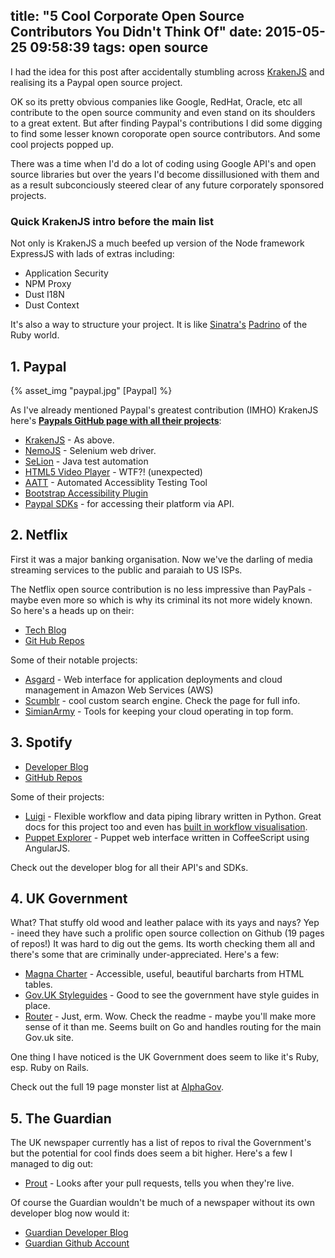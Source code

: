 title: "5 Cool Corporate Open Source Contributors You Didn't Think Of"
date: 2015-05-25 09:58:39
tags: open source
---

I had the idea for this post after accidentally stumbling across [KrakenJS](http://krakenjs.com/) and realising its a Paypal open source project. 

OK so its pretty obvious companies like Google, RedHat, Oracle, etc all contribute to the open source community and even stand on its shoulders to a great extent. But after finding Paypal's contributions I did some digging to find some lesser known coroporate open source contributors. And some cool projects popped up.

There was a time when I'd do a lot of coding using Google API's and open source libraries but over the years I'd become dissillusioned with them and as a result subconciously steered clear of any future corporately sponsored projects.

### Quick KrakenJS intro before the main list
Not only is KrakenJS a much beefed up version of the Node framework ExpressJS with lads of extras including:

* Application Security
* NPM Proxy
* Dust I18N
* Dust Context

It's also a way to structure your project. It is like [Sinatra's](http://www.sinatrarb.com/) [Padrino](http://www.padrinorb.com/) of the Ruby world.

## 1. Paypal

{% asset_img "paypal.jpg" [Paypal] %}

As I've already mentioned Paypal's greatest contribution (<acrnym title="In My Humble Opinion">IMHO</acronym>) KrakenJS here's **[Paypals GitHub page with all their projects](http://paypal.github.io/)**:

* [KrakenJS](http://krakenjs.com/) - As above.
* [NemoJS](http://paypal.github.io/nemo/) - Selenium web driver.
* [SeLion](http://selion.io/) - Java test automation
* [HTML5 Video Player](http://paypal.github.io/accessible-html5-video-player/) - WTF?! (unexpected)
* [AATT](http://github.com/paypal/AATT/) - Automated Accessiblity Testing Tool
* [Bootstrap Accessibility Plugin](http://paypal.github.io/bootstrap-accessibility-plugin/)
* [Paypal SDKs](http://paypal.github.io/sdk/) - for accessing their platform via API.

## 2. Netflix
First it was a major banking organisation. Now we've the darling of media streaming services to the public and paraiah to US ISPs.

The Netflix open source contribution is no less impressive than PayPals - maybe even more so which is why its criminal its not more widely known. So here's a heads up on their:

* [Tech Blog](http://techblog.netflix.com/)
* [Git Hub Repos](https://github.com/Netflix)

Some of their notable projects:

* [Asgard](https://github.com/Netflix/asgard) - Web interface for application deployments and cloud management in Amazon Web Services (AWS)
* [Scumblr](https://github.com/Netflix/Scumblr) - cool custom search engine. Check the page for full info.
* [SimianArmy](https://github.com/Netflix/SimianArmy) - Tools for keeping your cloud operating in top form.


## 3. Spotify

* [Developer Blog](https://developer.spotify.com/)
* [GitHub Repos](https://github.com/spotify)

Some of their projects:
* [Luigi](https://github.com/spotify/luigi) - Flexible workflow and data piping library written in Python. Great docs for this project too and even has [built in workflow visualisation](https://raw.githubusercontent.com/spotify/luigi/master/doc/user_recs.png).
* [Puppet Explorer](https://github.com/spotify/puppetexplorer) - Puppet web interface written in CoffeeScript using AngularJS.

Check out the developer blog for all their API's and SDKs.

## 4. UK Government

What? That stuffy old wood and leather palace with its yays and nays? Yep - ineed they have such a prolific open source collection on Github (19 pages of repos!) It was hard to dig out the gems. Its worth checking them all and there's some that are criminally under-appreciated. Here's a few:

* [Magna Charter](https://github.com/alphagov/magna-charta) - Accessible, useful, beautiful barcharts from HTML tables.
* [Gov.UK Styleguides](https://github.com/alphagov/styleguides) - Good to see the government have style guides in place.
* [Router](https://github.com/alphagov/router) - Just, erm. Wow. Check the readme - maybe you'll make more sense of it than me. Seems built on Go and handles routing for the main Gov.uk site.  

One thing I have noticed is the UK Government does seem to like it's Ruby, esp. Ruby on Rails.

Check out the full 19 page monster list at [AlphaGov](https://github.com/alphagov/).

## 5. The Guardian
The UK newspaper currently has a list of repos to rival the Government's but the potential for cool finds does seem a bit higher. Here's a few I managed to dig out:

* [Prout](https://github.com/guardian/prout) - Looks after your pull requests, tells you when they're live.


Of course the Guardian wouldn't be much of a newspaper without its own developer blog now would it:

* [Guardian Developer Blog](http://www.theguardian.com/info/developer-blog)
* [Guardian Github Account]()